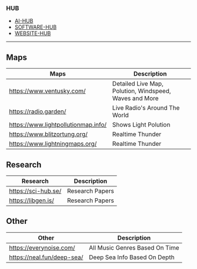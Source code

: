 ### HUB

* [AI-HUB](https://github.com/MarcelvanDuijnDev/AI-HUB)
* [SOFTWARE-HUB](https://github.com/MarcelvanDuijnDev/Software-HUB)
* [WEBSITE-HUB](https://github.com/MarcelvanDuijnDev/WEBSITE-HUB)

<hr>

## Maps

|Maps|Description|
|----|----|
|https://www.ventusky.com/|Detailed Live Map, Polution, Windspeed, Waves and More|
|https://radio.garden/|Live Radio's Around The World|
|https://www.lightpollutionmap.info/|Shows Light Polution|
|https://www.blitzortung.org/|Realtime Thunder|
|https://www.lightningmaps.org/|Realtime Thunder|


## Research

|Research|Description|
|----|----|
|https://sci-hub.se/|Research Papers|
|https://libgen.is/|Research Papers|


## Other

|Other|Description|
|----|----|
|https://everynoise.com/|All Music Genres Based On Time|
|https://neal.fun/deep-sea/|Deep Sea Info Based On Depth|
